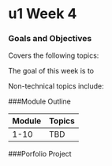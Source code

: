 # u1 Week 4

### Goals and Objectives

Covers the following topics:

The goal of this week is to

Non-technical topics include:

###Module Outline

| Module                      | Topics                      |
|-----------------------------|-----------------------------|
| 1-10                         | TBD  |

###Porfolio Project
